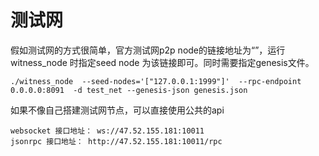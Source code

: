 # 测试网

假如测试网的方式很简单，官方测试网p2p node的链接地址为“”，运行witness_node 时指定seed node 为该链接即可。同时需要指定genesis文件。
```
./witness_node  --seed-nodes='["127.0.0.1:1999"]'  --rpc-endpoint 0.0.0.0:8091  -d test_net --genesis-json genesis.json
```

如果不像自己搭建测试网节点，可以直接使用公共的api
```
websocket 接口地址： ws://47.52.155.181:10011
jsonrpc 接口地址： http://47.52.155.181:10011/rpc
```